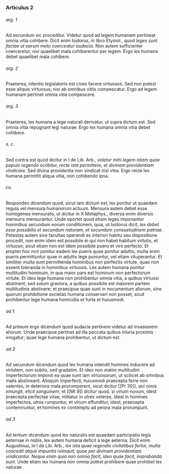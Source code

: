 ### Articulus 2

###### arg. 1
Ad secundum sic proceditur. Videtur quod ad legem humanam pertineat omnia vitia cohibere. Dicit enim Isidorus, in libro Etymol., quod *leges sunt factae ut earum metu coerceatur audacia*. Non autem sufficienter coerceretur, nisi quaelibet mala cohiberentur per legem. Ergo lex humana debet quaelibet mala cohibere.

###### arg. 2
Praeterea, intentio legislatoris est cives facere virtuosos. Sed non potest esse aliquis virtuosus, nisi ab omnibus vitiis compescatur. Ergo ad legem humanam pertinet omnia vitia compescere.

###### arg. 3
Praeterea, lex humana a lege naturali derivatur, ut supra dictum est. Sed omnia vitia repugnant legi naturae. Ergo lex humana omnia vitia debet cohibere.

###### s. c.
Sed contra est quod dicitur in I de Lib. Arb., *videtur mihi legem istam quae populo regendo scribitur, recte ista permittere, et divinam providentiam vindicare*. Sed divina providentia non vindicat nisi vitia. Ergo recte lex humana permittit aliqua vitia, non cohibendo ipsa.

###### co.
Respondeo dicendum quod, sicut iam dictum est, lex ponitur ut quaedam regula vel mensura humanorum actuum. Mensura autem debet esse homogenea mensurato, ut dicitur in X Metaphys., diversa enim diversis mensuris mensurantur. Unde oportet quod etiam leges imponantur hominibus secundum eorum conditionem, quia, ut Isidorus dicit, *lex debet esse possibilis et secundum naturam, et secundum consuetudinem patriae*. Potestas autem sive facultas operandi ex interiori habitu seu dispositione procedit, non enim idem est possibile ei qui non habet habitum virtutis, et virtuoso; sicut etiam non est idem possibile puero et viro perfecto. Et propter hoc non ponitur eadem lex pueris quae ponitur adultis, multa enim pueris permittuntur quae in adultis lege puniuntur, vel etiam vituperantur. Et similiter multa sunt permittenda hominibus non perfectis virtute, quae non essent toleranda in hominibus virtuosis. Lex autem humana ponitur multitudini hominum, in qua maior pars est hominum non perfectorum virtute. Et ideo lege humana non prohibentur omnia vitia, a quibus virtuosi abstinent; sed solum graviora, a quibus possibile est maiorem partem multitudinis abstinere; et praecipue quae sunt in nocumentum aliorum, sine quorum prohibitione societas humana conservari non posset, sicut prohibentur lege humana homicidia et furta et huiusmodi.

###### ad 1
Ad primum ergo dicendum quod audacia pertinere videtur ad invasionem aliorum. Unde praecipue pertinet ad illa peccata quibus iniuria proximis irrogatur; quae lege humana prohibentur, ut dictum est.

###### ad 2
Ad secundum dicendum quod lex humana intendit homines inducere ad virtutem, non subito, sed gradatim. Et ideo non statim multitudini imperfectorum imponit ea quae sunt iam virtuosorum, ut scilicet ab omnibus malis abstineant. Alioquin imperfecti, huiusmodi praecepta ferre non valentes, in deteriora mala prorumperent, sicut dicitur [[Pr 30]], *qui nimis emungit, elicit sanguinem*; et [[Mt 9]] dicitur quod, si vinum novum, idest praecepta perfectae vitae, mittatur in utres veteres, idest in homines imperfectos, utres rumpuntur, et vinum effunditur, idest, praecepta contemnuntur, et homines ex contemptu ad peiora mala prorumpunt.

###### ad 3
Ad tertium dicendum quod lex naturalis est quaedam participatio legis aeternae in nobis, lex autem humana deficit a lege aeterna. Dicit enim Augustinus, in I de Lib. Arb., *lex ista quae regendis civitatibus fertur, multa concedit atque impunita relinquit, quae per divinam providentiam vindicantur. Neque enim quia non omnia facit, ideo quae facit, improbanda sunt*. Unde etiam lex humana non omnia potest prohibere quae prohibet lex naturae.

